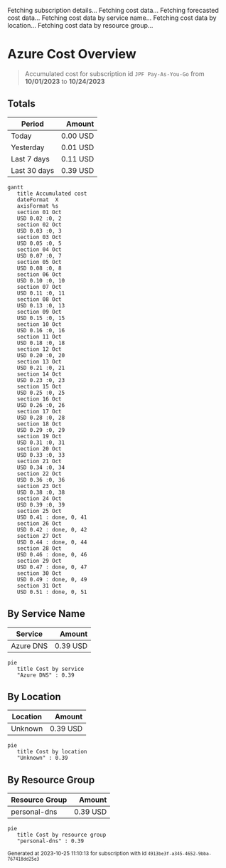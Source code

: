 Fetching subscription details...
Fetching cost data...
Fetching forecasted cost data...
Fetching cost data by service name...
Fetching cost data by location...
Fetching cost data by resource group...
# Azure Cost Overview

> Accumulated cost for subscription id `JPF Pay-As-You-Go` from **10/01/2023** to **10/24/2023**

## Totals

|Period|Amount|
|---|---:|
|Today|0.00 USD|
|Yesterday|0.01 USD|
|Last 7 days|0.11 USD|
|Last 30 days|0.39 USD|

```mermaid
gantt
   title Accumulated cost
   dateFormat  X
   axisFormat %s
   section 01 Oct
   USD 0.02 :0, 2
   section 02 Oct
   USD 0.03 :0, 3
   section 03 Oct
   USD 0.05 :0, 5
   section 04 Oct
   USD 0.07 :0, 7
   section 05 Oct
   USD 0.08 :0, 8
   section 06 Oct
   USD 0.10 :0, 10
   section 07 Oct
   USD 0.11 :0, 11
   section 08 Oct
   USD 0.13 :0, 13
   section 09 Oct
   USD 0.15 :0, 15
   section 10 Oct
   USD 0.16 :0, 16
   section 11 Oct
   USD 0.18 :0, 18
   section 12 Oct
   USD 0.20 :0, 20
   section 13 Oct
   USD 0.21 :0, 21
   section 14 Oct
   USD 0.23 :0, 23
   section 15 Oct
   USD 0.25 :0, 25
   section 16 Oct
   USD 0.26 :0, 26
   section 17 Oct
   USD 0.28 :0, 28
   section 18 Oct
   USD 0.29 :0, 29
   section 19 Oct
   USD 0.31 :0, 31
   section 20 Oct
   USD 0.33 :0, 33
   section 21 Oct
   USD 0.34 :0, 34
   section 22 Oct
   USD 0.36 :0, 36
   section 23 Oct
   USD 0.38 :0, 38
   section 24 Oct
   USD 0.39 :0, 39
   section 25 Oct
   USD 0.41 : done, 0, 41
   section 26 Oct
   USD 0.42 : done, 0, 42
   section 27 Oct
   USD 0.44 : done, 0, 44
   section 28 Oct
   USD 0.46 : done, 0, 46
   section 29 Oct
   USD 0.47 : done, 0, 47
   section 30 Oct
   USD 0.49 : done, 0, 49
   section 31 Oct
   USD 0.51 : done, 0, 51
```

## By Service Name

|Service|Amount|
|---|---:|
|Azure DNS|0.39 USD|

```mermaid
pie
   title Cost by service
   "Azure DNS" : 0.39
```

## By Location

|Location|Amount|
|---|---:|
|Unknown|0.39 USD|

```mermaid
pie
   title Cost by location
   "Unknown" : 0.39
```

## By Resource Group

|Resource Group|Amount|
|---|---:|
|personal-dns|0.39 USD|

```mermaid
pie
   title Cost by resource group
   "personal-dns" : 0.39
```

<sup>Generated at 2023-10-25 11:10:13 for subscription with id `4913be3f-a345-4652-9bba-767418dd25e3`</sup>
